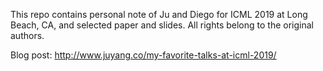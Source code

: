 This repo contains personal note of Ju and Diego for ICML 2019 at Long Beach, CA, and selected paper and slides. All rights belong to the original authors.

Blog post: http://www.juyang.co/my-favorite-talks-at-icml-2019/
